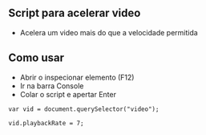 ## Script para acelerar video
- Acelera um video mais do que a velocidade permitida

## Como usar
- Abrir o inspecionar elemento (F12)
- Ir na barra Console
- Colar o script e apertar Enter

``` var vid = document.querySelector("video"); ```

``` vid.playbackRate = 7; ```
